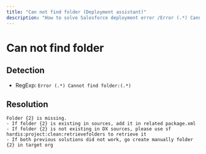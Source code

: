 ```yaml
---
title: "Can not find folder (Deployment assistant)"
description: "How to solve Salesforce deployment error /Error (.*) Cannot find folder:(.*)"
---
```

<!-- markdownlint-disable MD013 -->
# Can not find folder

## Detection

- RegExp: `Error (.*) Cannot find folder:(.*)`

## Resolution

```shell
Folder {2} is missing.
- If folder {2} is existing in sources, add it in related package.xml
- If folder {2} is not existing in DX sources, please use sf hardis:project:clean:retrievefolders to retrieve it
- If both previous solutions did not work, go create manually folder {2} in target org

```
